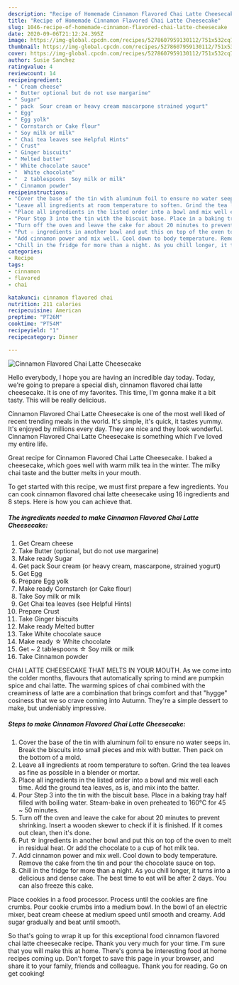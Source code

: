 ```yaml
---
description: "Recipe of Homemade Cinnamon Flavored Chai Latte Cheesecake"
title: "Recipe of Homemade Cinnamon Flavored Chai Latte Cheesecake"
slug: 1046-recipe-of-homemade-cinnamon-flavored-chai-latte-cheesecake
date: 2020-09-06T21:12:24.395Z
image: https://img-global.cpcdn.com/recipes/5278607959130112/751x532cq70/cinnamon-flavored-chai-latte-cheesecake-recipe-main-photo.jpg
thumbnail: https://img-global.cpcdn.com/recipes/5278607959130112/751x532cq70/cinnamon-flavored-chai-latte-cheesecake-recipe-main-photo.jpg
cover: https://img-global.cpcdn.com/recipes/5278607959130112/751x532cq70/cinnamon-flavored-chai-latte-cheesecake-recipe-main-photo.jpg
author: Susie Sanchez
ratingvalue: 4
reviewcount: 14
recipeingredient:
- " Cream cheese"
- " Butter optional but do not use margarine"
- " Sugar"
- " pack  Sour cream or heavy cream mascarpone strained yogurt"
- " Egg"
- " Egg yolk"
- " Cornstarch or Cake flour"
- " Soy milk or milk"
- " Chai tea leaves see Helpful Hints"
- " Crust"
- " Ginger biscuits"
- " Melted butter"
- " White chocolate sauce"
- "  White chocolate"
- "  2 tablespoons  Soy milk or milk"
- " Cinnamon powder"
recipeinstructions:
- "Cover the base of the tin with aluminum foil to ensure no water seeps in. Break the biscuits into small pieces and mix with butter. Then pack on the bottom of a mold."
- "Leave all ingredients at room temperature to soften. Grind the tea leaves as fine as possible in a blender or mortar."
- "Place all ingredients in the listed order into a bowl and mix well each time. Add the ground tea leaves, as is, and mix into the batter."
- "Pour Step 3 into the tin with the biscuit base. Place in a baking tray half filled with boiling water. Steam-bake in oven preheated to 160°C for 45 ~ 50 minutes."
- "Turn off the oven and leave the cake for about 20 minutes to prevent shrinking. Insert a wooden skewer to check if it is finished. If it comes out clean, then it&#39;s done."
- "Put ☆ ingredients in another bowl and put this on top of the oven to melt in residual heat. Or add the chocolate to a cup of hot milk tea."
- "Add cinnamon power and mix well. Cool down to body temperature. Remove the cake from the tin and pour the chocolate sauce on top."
- "Chill in the fridge for more than a night. As you chill longer, it turns into a delicious and dense cake. The best time to eat will be after 2 days. You can also freeze this cake."
categories:
- Recipe
tags:
- cinnamon
- flavored
- chai

katakunci: cinnamon flavored chai 
nutrition: 211 calories
recipecuisine: American
preptime: "PT26M"
cooktime: "PT54M"
recipeyield: "1"
recipecategory: Dinner

---
```



![Cinnamon Flavored Chai Latte Cheesecake](https://img-global.cpcdn.com/recipes/5278607959130112/751x532cq70/cinnamon-flavored-chai-latte-cheesecake-recipe-main-photo.jpg)

Hello everybody, I hope you are having an incredible day today. Today, we're going to prepare a special dish, cinnamon flavored chai latte cheesecake. It is one of my favorites. This time, I'm gonna make it a bit tasty. This will be really delicious.

Cinnamon Flavored Chai Latte Cheesecake is one of the most well liked of recent trending meals in the world. It's simple, it's quick, it tastes yummy. It's enjoyed by millions every day. They are nice and they look wonderful. Cinnamon Flavored Chai Latte Cheesecake is something which I've loved my entire life.

Great recipe for Cinnamon Flavored Chai Latte Cheesecake. I baked a cheesecake, which goes well with warm milk tea in the winter. The milky chai taste and the butter melts in your mouth.


To get started with this recipe, we must first prepare a few ingredients. You can cook cinnamon flavored chai latte cheesecake using 16 ingredients and 8 steps. Here is how you can achieve that.

<!--inarticleads1-->

##### The ingredients needed to make Cinnamon Flavored Chai Latte Cheesecake:

1. Get  Cream cheese
1. Take  Butter (optional, but do not use margarine)
1. Make ready  Sugar
1. Get  pack  Sour cream (or heavy cream, mascarpone, strained yogurt)
1. Get  Egg
1. Prepare  Egg yolk
1. Make ready  Cornstarch (or Cake flour)
1. Take  Soy milk or milk
1. Get  Chai tea leaves (see Helpful Hints)
1. Prepare  Crust
1. Take  Ginger biscuits
1. Make ready  Melted butter
1. Take  White chocolate sauce
1. Make ready  ☆ White chocolate
1. Get  ~ 2 tablespoons ☆ Soy milk or milk
1. Take  Cinnamon powder


CHAI LATTE CHEESECAKE THAT MELTS IN YOUR MOUTH. As we come into the colder months, flavours that automatically spring to mind are pumpkin spice and chai latte. The warming spices of chai combined with the creaminess of latte are a combination that brings comfort and that &#34;hygge&#34; cosiness that we so crave coming into Autumn. They&#39;re a simple dessert to make, but undeniably impressive. 

<!--inarticleads2-->

##### Steps to make Cinnamon Flavored Chai Latte Cheesecake:

1. Cover the base of the tin with aluminum foil to ensure no water seeps in. Break the biscuits into small pieces and mix with butter. Then pack on the bottom of a mold.
1. Leave all ingredients at room temperature to soften. Grind the tea leaves as fine as possible in a blender or mortar.
1. Place all ingredients in the listed order into a bowl and mix well each time. Add the ground tea leaves, as is, and mix into the batter.
1. Pour Step 3 into the tin with the biscuit base. Place in a baking tray half filled with boiling water. Steam-bake in oven preheated to 160°C for 45 ~ 50 minutes.
1. Turn off the oven and leave the cake for about 20 minutes to prevent shrinking. Insert a wooden skewer to check if it is finished. If it comes out clean, then it&#39;s done.
1. Put ☆ ingredients in another bowl and put this on top of the oven to melt in residual heat. Or add the chocolate to a cup of hot milk tea.
1. Add cinnamon power and mix well. Cool down to body temperature. Remove the cake from the tin and pour the chocolate sauce on top.
1. Chill in the fridge for more than a night. As you chill longer, it turns into a delicious and dense cake. The best time to eat will be after 2 days. You can also freeze this cake.


Place cookies in a food processor. Process until the cookies are fine crumbs. Pour cookie crumbs into a medium bowl. In the bowl of an electric mixer, beat cream cheese at medium speed until smooth and creamy. Add sugar gradually and beat until smooth. 

So that's going to wrap it up for this exceptional food cinnamon flavored chai latte cheesecake recipe. Thank you very much for your time. I'm sure that you will make this at home. There's gonna be interesting food at home recipes coming up. Don't forget to save this page in your browser, and share it to your family, friends and colleague. Thank you for reading. Go on get cooking!
